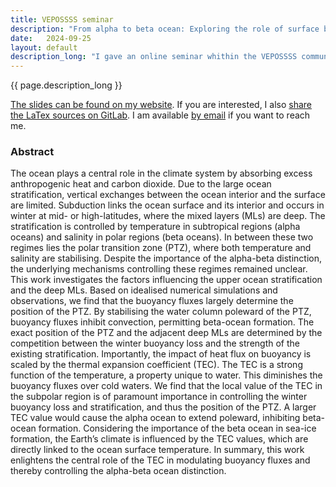 ```yaml
---
title: VEPOSSSS seminar
description: "From alpha to beta ocean: Exploring the role of surface buoyancy fluxes and seawater thermal expansion in setting the upper ocean stratification"
date:   2024-09-25
layout: default
description_long: "I gave an online seminar whithin the VEPOSSSS community, presenting my PhD results."
---
```


{{ page.description_long }}

[The slides can be found on my website](/assets/statics/romain_caneill_2024-09-25_VEPOSSSS_seminar_slides.pdf).
If you are interested, I also [share the LaTex sources on GitLab](https://gitlab.com/rcaneill/2024-09-25_seminar_vepossss_slides).
I am available [by email](/contact)  if you want to reach me.

### Abstract

The ocean plays a central role in the climate system by absorbing excess anthropogenic heat and carbon dioxide. Due to the large ocean stratification, vertical exchanges between the ocean interior and the surface are limited. Subduction links the ocean surface and its interior and occurs in winter at mid- or high-latitudes, where the mixed layers (MLs) are deep. The stratification is controlled by temperature in subtropical regions (alpha oceans) and salinity in polar regions (beta oceans). In between these two regimes lies the polar transition zone (PTZ), where both temperature and salinity are stabilising. Despite the importance of the alpha-beta distinction, the underlying mechanisms controlling these regimes remained unclear. This work investigates the factors influencing the upper ocean stratification and the deep MLs. Based on idealised numerical simulations and observations, we find that the buoyancy fluxes largely determine the position of the PTZ. By stabilising the water column poleward of the PTZ, buoyancy fluxes inhibit convection, permitting beta-ocean formation. The exact position of the PTZ and the adjacent deep MLs are determined by the competition between the winter buoyancy loss and the strength of the existing stratification. Importantly, the impact of heat flux on buoyancy is scaled by the thermal expansion coefficient (TEC). The TEC is a strong function of the temperature, a property unique to water. This diminishes the buoyancy fluxes over cold waters. We find that the local value of the TEC in the subpolar region is of paramount importance in controlling the winter buoyancy loss and stratification, and thus the position of the PTZ. A larger TEC value would cause the alpha ocean to extend poleward, inhibiting beta-ocean formation. Considering the importance of the beta ocean in sea-ice formation, the Earth’s climate is influenced by the TEC values, which are directly linked to the ocean surface temperature. In summary, this work enlightens the central role of the TEC in modulating buoyancy fluxes and thereby controlling the alpha-beta ocean distinction.
